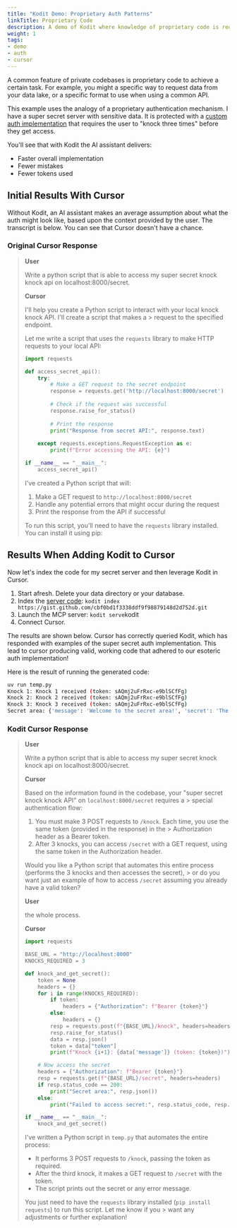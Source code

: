 ```yaml
---
title: "Kodit Demo: Proprietary Auth Patterns"
linkTitle: Proprietary Code
description: A demo of Kodit where knowledge of proprietary code is required.
weight: 1
tags:
- demo
- auth
- cursor
---
```


A common feature of private codebases is proprietary code to achieve a certain
task. For example, you might a specific way to request data from your data lake, or a
specific format to use when using a common API.

This example uses the analogy of a proprietary authentication mechanism. I have a super
secret server with sensitive data. It is protected with a [custom auth implementation](https://gist.github.com/cbf0bd1f3338ddf9f98879148d2d752d)
that requires the user to "knock three times" before they get access.

You'll see that with Kodit the AI assistant delivers:

- Faster overall implementation
- Fewer mistakes
- Fewer tokens used

## Initial Results With Cursor

Without Kodit, an AI assistant makes an average assumption about what the auth might
look like, based upon the context provided by the user. The transcript is below. You can
see that Cursor doesn't have a chance.

### Original Cursor Response

> **User**
>
> Write a python script that is able to access my super secret knock knock api on localhost:8000/secret.
>
> **Cursor**
>
> I'll help you create a Python script to interact with your local knock knock API. I'll create a script that makes a > request to the specified endpoint.
>
> Let me write a script that uses the `requests` library to make HTTP requests to your local API:
>
> ```python
> import requests
> 
> def access_secret_api():
>     try:
>         # Make a GET request to the secret endpoint
>         response = requests.get('http://localhost:8000/secret')
>         
>         # Check if the request was successful
>         response.raise_for_status()
>         
>         # Print the response
>         print("Response from secret API:", response.text)
>         
>     except requests.exceptions.RequestException as e:
>         print(f"Error accessing the API: {e}")
> 
> if __name__ == "__main__":
>     access_secret_api()
> ```
>
> I've created a Python script that will:
>
> 1. Make a GET request to `http://localhost:8000/secret`
> 2. Handle any potential errors that might occur during the request
> 3. Print the response from the API if successful
>
> To run this script, you'll need to have the `requests` library installed. You can install it using pip:

## Results When Adding Kodit to Cursor

Now let's index the code for my secret server and then leverage Kodit in Cursor.

1. Start afresh. Delete your data directory or your database.
2. Index the [server code](https://gist.github.com/cbf0bd1f3338ddf9f98879148d2d752d): `kodit index https://gist.github.com/cbf0bd1f3338ddf9f98879148d2d752d.git`
3. Launch the MCP server: `kodit serve`kodit
4. Connect Cursor.

The results are shown below. Cursor has correctly queried Kodit, which has responded with examples of the super secret auth implementation. This lead to cursor producing valid, working code that adhered to our esoteric auth implementation!

Here is the result of running the generated code:

```sh
uv run temp.py
Knock 1: Knock 1 received (token: sAQmj2uFrRxc-e9blSCfFg)
Knock 2: Knock 2 received (token: sAQmj2uFrRxc-e9blSCfFg)
Knock 3: Knock 3 received (token: sAQmj2uFrRxc-e9blSCfFg)
Secret area: {'message': 'Welcome to the secret area!', 'secret': 'The answer is 42'}
```

### Kodit Cursor Response

> **User**
>
> Write a python script that is able to access my super secret knock knock api on localhost:8000/secret.
>
> **Cursor**
>
> Based on the information found in the codebase, your "super secret knock knock API" on `localhost:8000/secret` requires a > special authentication flow:
>
> 1. You must make 3 POST requests to `/knock`. Each time, you use the same token (provided in the response) in the > Authorization header as a Bearer token.
> 2. After 3 knocks, you can access `/secret` with a GET request, using the same token in the Authorization header.
>
> Would you like a Python script that automates this entire process (performs the 3 knocks and then accesses the secret), > or do you want just an example of how to access `/secret` assuming you already have a valid token?
>
> **User**
>
> the whole process.
>
> **Cursor**
>
> ```python
> import requests
> 
> BASE_URL = "http://localhost:8000"
> KNOCKS_REQUIRED = 3
> 
> def knock_and_get_secret():
>     token = None
>     headers = {}
>     for i in range(KNOCKS_REQUIRED):
>         if token:
>             headers = {"Authorization": f"Bearer {token}"}
>         else:
>             headers = {}
>         resp = requests.post(f"{BASE_URL}/knock", headers=headers)
>         resp.raise_for_status()
>         data = resp.json()
>         token = data["token"]
>         print(f"Knock {i+1}: {data['message']} (token: {token})")
> 
>     # Now access the secret
>     headers = {"Authorization": f"Bearer {token}"}
>     resp = requests.get(f"{BASE_URL}/secret", headers=headers)
>     if resp.status_code == 200:
>         print("Secret area:", resp.json())
>     else:
>         print("Failed to access secret:", resp.status_code, resp.text)
> 
> if __name__ == "__main__":
>     knock_and_get_secret()
> 
> ```
>
> I've written a Python script in `temp.py` that automates the entire process:
>
> - It performs 3 POST requests to `/knock`, passing the token as required.
> - After the third knock, it makes a GET request to `/secret` with the token.
> - The script prints out the secret or any error message.
>
> You just need to have the `requests` library installed (`pip install requests`) to run this script. Let me know if you > want any adjustments or further explanation!

